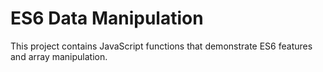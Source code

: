 # ES6 Data Manipulation
This project contains JavaScript functions that demonstrate ES6 features and array manipulation. 